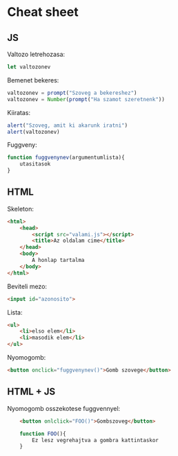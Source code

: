 # Cheat sheet

## JS 

Valtozo letrehozasa: 
```javascript
let valtozonev
```

Bemenet bekeres:
```javascript
valtozonev = prompt("Szoveg a bekereshez")
valtozonev = Number(prompt("Ha szamot szeretnenk"))

```

Kiiratas:
```javascript
alert("Szoveg, amit ki akarunk iratni")
alert(valtozonev)
```

Fuggveny:
```js
function fuggvenynev(argumentumlista){
    utasitasok
}
```

## HTML

Skeleton:
```html
<html>
    <head>
        <script src="valami.js"></script>
        <title>Az oldalam cime</title>
    </head>
    <body>
        A honlap tartalma
    </body>
</html>
```

Beviteli mezo:

```html
<input id="azonosito">
```

Lista:
```html
<ul>
    <li>elso elem</li>
    <li>masodik elem</li>
</ul>
```

Nyomogomb:
```html
<button onclick="fuggvenynev()">Gomb szovege</button>
```

## HTML + JS

Nyomogomb osszekotese fuggvennyel:

```html
    <button onlclick="FOO()">Gombszoveg</button>
```
```js
    function FOO(){
        Ez lesz vegrehajtva a gombra kattintaskor
    }
```

